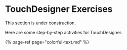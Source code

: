 # TouchDesigner Exercises

This section is under construction.

Here are some step-by-step activities for TouchDesigner.

{% page-ref page="colorful-text.md" %}



